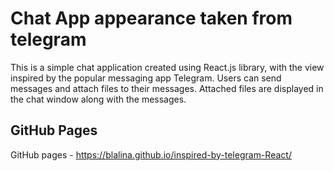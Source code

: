 # Chat App appearance taken from telegram

This is a simple chat application created using React.js library, with the view inspired by the popular messaging app Telegram. 
Users can send messages and attach files to their messages. Attached files are displayed in the chat window along with the messages.

## GitHub Pages

GitHub pages - https://blalina.github.io/inspired-by-telegram-React/
